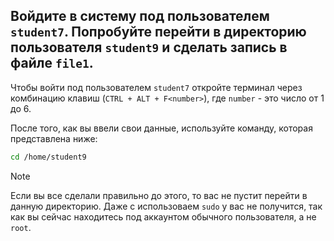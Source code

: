 ## Войдите в систему под пользователем `student7`. Попробуйте перейти в директорию пользователя `student9` и сделать запись в файле `file1`.

Чтобы войти под пользователем `student7` откройте терминал через комбинацию клавиш (`CTRL + ALT + F<number>`), где `number` - это число от 1 до 6. 

После того, как вы ввели свои данные, используйте команду, которая представлена ниже: 

```bash
cd /home/student9
```

> [!NOTE]
> Если вы все сделали правильно до этого, то вас не пустит перейти в данную директорию.
> Даже с использоваем `sudo` у вас не получится, так как вы сейчас находитесь под аккаунтом обычного пользователя, а не `root`. 
